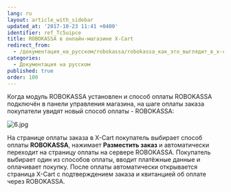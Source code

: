 ```yaml
---
lang: ru
layout: article_with_sidebar
updated_at: '2017-10-23 11:41 +0400'
identifier: ref_Tc5uipce
title: ROBOKASSA в онлайн-магазине X-Cart
redirect_from:
  - /документация_на_русском/robokassa/robokassa_как_это_выглядит_в_x-cart.html
categories:
  - Документация на русском
published: true
order: 100
---
```



Когда модуль ROBOKASSA установлен и способ оплаты ROBOKASSA подключён в панели управления магазина, на шаге оплаты заказа покупатели увидят новый способ оплаты - ROBOKASSA:

![6.jpg]({{site.baseurl}}/attachments/ref_Tc5uipce/6.jpg)

На странице оплаты заказа в X-Cart покупатель выбирает способ оплаты **ROBOKASSA**, нажимает **Разместить заказ** и автоматически переходит на страницу оплаты на сервере ROBOKASSA. Покупатель выбирает один из способов оплаты, вводит платёжные данные и оплачивает покупку. После оплаты автоматически открывается страница X-Cart с подтверждением заказа и квитанцией об оплате через ROBOKASSA.
